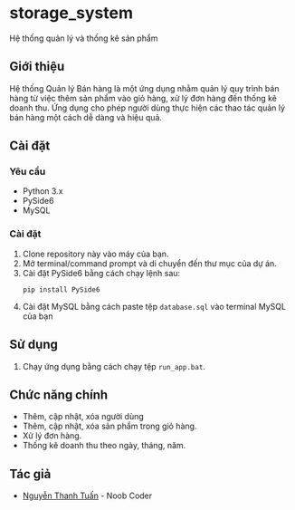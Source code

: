 # storage_system
Hệ thống quản lý và thống kê sản phẩm

## Giới thiệu
Hệ thống Quản lý Bán hàng là một ứng dụng nhằm quản lý quy trình bán hàng từ việc thêm sản phẩm vào giỏ hàng, xử lý đơn hàng đến thống kê doanh thu. Ứng dụng cho phép người dùng thực hiện các thao tác quản lý bán hàng một cách dễ dàng và hiệu quả.

## Cài đặt
### Yêu cầu
- Python 3.x
- PySide6
- MySQL

### Cài đặt
1. Clone repository này vào máy của bạn.
2. Mở terminal/command prompt và di chuyển đến thư mục của dự án.
3. Cài đặt PySide6 bằng cách chạy lệnh sau:
    ```
    pip install PySide6
    ```
4. Cài đặt MySQL bằng cách paste tệp `database.sql` vào terminal MySQL của bạn
## Sử dụng
1. Chạy ứng dụng bằng cách chạy tệp `run_app.bat`.

## Chức năng chính
- Thêm, cập nhật, xóa người dùng
- Thêm, cập nhật, xóa sản phẩm trong giỏ hàng.
- Xử lý đơn hàng.
- Thống kê doanh thu theo ngày, tháng, năm.

## Tác giả
- [Nguyễn Thanh Tuấn](https://github.com/NTTGaming112) - Noob Coder


